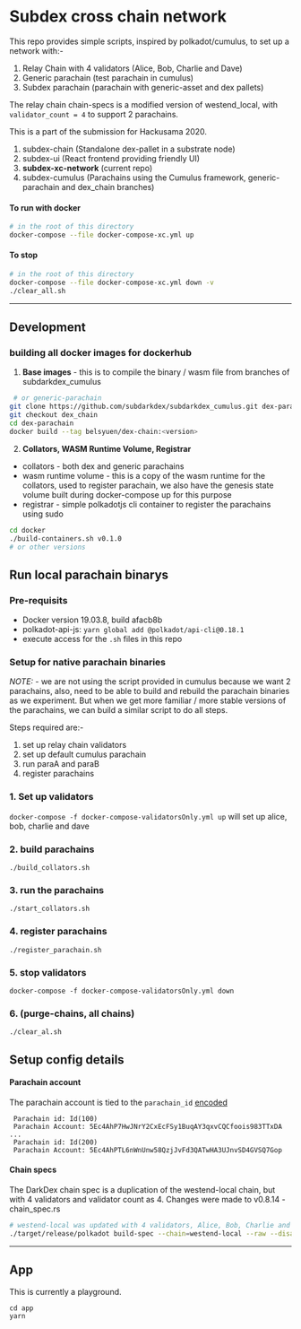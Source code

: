 # Subdex cross chain network

This repo provides simple scripts, inspired by polkadot/cumulus, to set up a network with:-
1. Relay Chain with 4 validators (Alice, Bob, Charlie and Dave)
2. Generic parachain (test parachain in cumulus)
3. Subdex parachain (parachain with generic-asset and dex pallets)

The relay chain chain-specs is a modified version of westend_local, with `validator_count = 4` to support 2 parachains.


This is a part of the submission for Hackusama 2020. 
1. subdex-chain (Standalone dex-pallet in a substrate node)
2. subdex-ui (React frontend providing friendly UI)
3. **subdex-xc-network** (current repo)
4. subdex-cumulus (Parachains using the Cumulus framework, generic-parachain and dex_chain branches)

#### To run with docker
```sh
# in the root of this directory
docker-compose --file docker-compose-xc.yml up
```

#### To stop
```sh
# in the root of this directory
docker-compose --file docker-compose-xc.yml down -v
./clear_all.sh 
```

___
## Development

### building all docker images for dockerhub

1. **Base images** - this is to compile the binary / wasm file from branches of subdarkdex_cumulus

```sh
 # or generic-parachain
git clone https://github.com/subdarkdex/subdarkdex_cumulus.git dex-parachain
git checkout dex_chain
cd dex-parachain
docker build --tag belsyuen/dex-chain:<version>
```

2. **Collators, WASM Runtime Volume, Registrar**
- collators - both dex and generic parachains
- wasm runtime volume - this is a copy of the wasm runtime for the collators, used to register parachain, we also have the genesis state volume built during docker-compose up for this purpose
- registrar - simple polkadotjs cli container to register the parachains using sudo


```sh
cd docker
./build-containers.sh v0.1.0 
# or other versions
```

## Run local parachain binarys
### Pre-requisits
- Docker version 19.03.8, build afacb8b
- polkadot-api-js: `yarn global add @polkadot/api-cli@0.18.1`
- execute access for the `.sh` files in this repo

### Setup for native parachain binaries

*NOTE:* - we are not using the script provided in cumulus because we want 2 parachains, also, need to be able to build and rebuild the parachain binaries as we experiment. But when we get more familiar / more stable versions of the parachains, we can build a similar script to do all steps. 

Steps required are:-
1. set up relay chain validators
1. set up default cumulus parachain 
1. run paraA and paraB
1. register parachains


### 1. Set up validators
`docker-compose -f docker-compose-validatorsOnly.yml up` will set up alice, bob, charlie and dave

### 2. build parachains
```
./build_collators.sh
```

### 3. run the parachains
```
./start_collators.sh
```

### 4. register parachains
```
./register_parachain.sh
```

### 5. stop validators
`docker-compose -f docker-compose-validatorsOnly.yml down`

### 6. (purge-chains, all chains)
```
./clear_al.sh
```


## Setup config details
#### Parachain account

The parachain account is tied to the `parachain_id` [encoded](https://github.com/paritytech/polkadot/blob/master/parachain/src/primitives.rs#L164)

```
 Parachain id: Id(100)
 Parachain Account: 5Ec4AhP7HwJNrY2CxEcFSy1BuqAY3qxvCQCfoois983TTxDA
... 
 Parachain id: Id(200)
 Parachain Account: 5Ec4AhPTL6nWnUnw58QzjJvFd3QATwHA3UJnvSD4GVSQ7Gop
```


#### Chain specs
The DarkDex chain spec is a duplication of the westend-local chain, but with 4 validators and validator count as 4. Changes were made to v0.8.14 - chain_spec.rs

```sh
# westend-local was updated with 4 validators, Alice, Bob, Charlie and Dave
./target/release/polkadot build-spec --chain=westend-local --raw --disable-default-bootnode > dex_raw.json
```

___
## App

This is currently a playground. 

```
cd app
yarn
```


